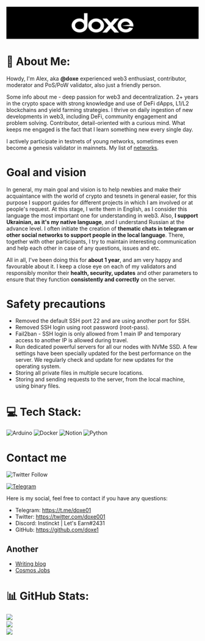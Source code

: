 ![doxe](https://github.com/doxe1/doxe1/blob/main/git-doxe.png)
# 💫 About Me:
Howdy, I'm Alex, aka **@doxe** experienced web3 enthusiast, contributor, moderator and PoS/PoW validator, also just a friendly person.

Some info about me - deep passion for web3 and decentralization. 2+ years in the crypto space with strong knowledge and use of DeFi dApps, L1/L2 blockchains and yield farming strategies. I thrive on daily ingestion of new developments in web3, including DeFi, community engagement and problem solving. Contributor, detail-oriented with a curious mind. What keeps me engaged is the fact that I learn something new every single day.

I actively participate in testnets of young networks, sometimes even become a genesis validator in mainnets. My list of [networks](https://github.com/doxe1/doxe1/blob/main/doxe.md).

# Goal and vision

In general, my main goal and vision is to help newbies and make their acquaintance with the world of crypto and tesnets in general easier, for this purpose I support guides for different projects in which I am involved or at people's request. At this stage, I write them in English, as I consider this language the most important one for understanding in web3. Also, **I support Ukrainian, as it's my native language**, and I understand Russian at the advance level. I often initiate the creation of **thematic chats in telegram or other social networks to support people in the local language**. There, together with other participants, I try to maintain interesting communication and help each other in case of any questions, issues and etc.

All in all, I've been doing this for **about 1 year**, and am very happy and favourable about it. I keep a close eye on each of my validators and responsibly monitor their **health, security, updates** and other parameters to ensure that they function **consistently and correctly** on the server.

# Safety precautions

- Removed the default SSH port 22 and are using another port for SSH.
- Removed SSH login using root password (root-pass).
- Fail2ban - SSH login is only allowed from 1 main IP and temporary access to another IP is allowed during travel.
- Run dedicated powerful servers for all our nodes with NVMe SSD. A few settings have been specially updated for the best performance on the server. We regularly check and update for new updates for the operating system.
- Storing all private files in multiple secure locations.
- Storing and sending requests to the server, from the local machine, using binary files.

# 💻 Tech Stack:
![Arduino](https://img.shields.io/badge/Arduino_IDE-00979D?style=for-the-badge&logo=arduino&logoColor=white) ![Docker](https://img.shields.io/badge/docker-%230db7ed.svg?style=flat&logo=docker&logoColor=white) ![Notion](https://img.shields.io/badge/Notion-000000?style=for-the-badge&logo=notion&logoColor=white) ![Python](https://img.shields.io/badge/Python-14354C?style=for-the-badge&logo=python&logoColor=white)

# Contact me
![Twitter Follow](https://img.shields.io/twitter/follow/doxe001?style=social)

[![Telegram](https://img.shields.io/badge/Telegram-2CA5E0?style=for-the-badge&logo=telegram&logoColor=white)](https://t.me/doxe01)

Here is my social, feel free to contact if you have any questions:

- Telegram: https://t.me/doxe01
- Twitter: https://twitter.com/doxe001
- Discord: Instinckt | Let's Earn#2431
- GitHub: https://github.com/doxe1

## Another
- [Writing blog](https://www.notion.so/doxe/Alexander-doxe-80e16bfced1e4be2aec86a954c811e3b)
- [Cosmos Jobs](https://jobs.cosmos.network/contributor/alexander-qvf6w3u-community-moderator-manager-ukraine/)

# 📊 GitHub Stats:
![](https://github-readme-stats.vercel.app/api?username=doxe1&theme=nightowl&hide_border=false&include_all_commits=true&count_private=false)<br/>
![](https://github-readme-streak-stats.herokuapp.com/?user=doxe1&theme=nightowl&hide_border=false)<br/>
![](https://github-readme-stats.vercel.app/api/top-langs/?username=doxe1&theme=nightowl&hide_border=false&include_all_commits=true&count_private=false&layout=compact)
